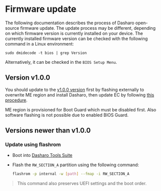 # Firmware update

The following documentation describes the process of Dasharo open-source
firmware update. The update process may be different, depending on which
firmware version is currently installed on your device. The currently installed
firmware version can be checked with the following command in a Linux
environment:

```shell
sudo dmidecode -t bios | grep Version
```

Alternatively, it can be checked in the `BIOS Setup Menu`.

## Version v1.0.0

You should update to the [v1.0.0 version](../releases/TBD) first by flashing
externally to overwrite ME region and install Dasharo, then update EC by
following [this procedure](initial-deployment.md).

ME region is provisioned for Boot Guard which must be disabled first. Also
software flashing is not possible due to enabled BIOS Guard.

## Versions newer than v1.0.0

### Update using flashrom

* Boot into
  [Dasharo Tools Suite](../../../common-coreboot-docs/dasharo_tools_suite/#running)

* Flash the `RW_SECTION_A` partition using the following command:

  ```bash
  flashrom -p internal -w [path] --fmap -i RW_SECTION_A
  ```

> This command also preserves UEFI settings and the boot order.
